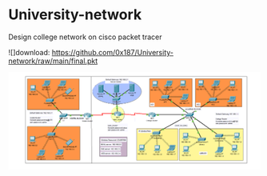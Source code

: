 # University-network
Design college network on cisco packet tracer

![]download: https://github.com/0x187/University-network/raw/main/final.pkt

![alt text](https://raw.githubusercontent.com/0x187/University-network/main/img/Capture.PNG)
